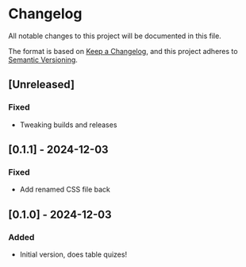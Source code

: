 # Changelog
All notable changes to this project will be documented in this file.

The format is based on [Keep a Changelog](https://keepachangelog.com/en/1.1.0/),
and this project adheres to [Semantic Versioning](https://semver.org/spec/v2.0.0.html).

## [Unreleased]
### Fixed
- Tweaking builds and releases

## [0.1.1] - 2024-12-03
### Fixed
- Add renamed CSS file back

## [0.1.0] - 2024-12-03
### Added
- Initial version, does table quizes!
